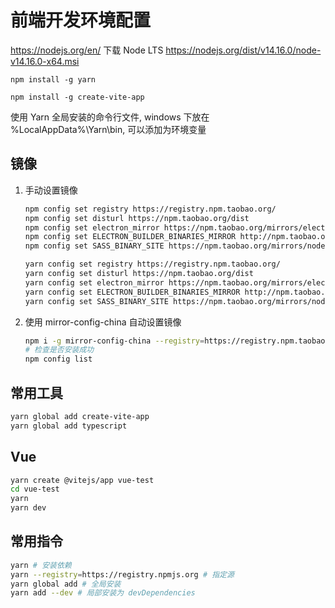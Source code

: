 # 前端开发环境配置

<https://nodejs.org/en/> 下载 Node LTS <https://nodejs.org/dist/v14.16.0/node-v14.16.0-x64.msi>

`npm install -g yarn`

`npm install -g create-vite-app`

使用 Yarn 全局安装的命令行文件, windows 下放在 %LocalAppData%\Yarn\bin, 可以添加为环境变量

## 镜像

1. 手动设置镜像

   ```sh
   npm config set registry https://registry.npm.taobao.org/
   npm config set disturl https://npm.taobao.org/dist
   npm config set electron_mirror https://npm.taobao.org/mirrors/electron/
   npm config set ELECTRON_BUILDER_BINARIES_MIRROR http://npm.taobao.org/mirrors/electron-builder-binaries/
   npm config set SASS_BINARY_SITE https://npm.taobao.org/mirrors/node-sass/
   ```

   ```sh
   yarn config set registry https://registry.npm.taobao.org/
   yarn config set disturl https://npm.taobao.org/dist
   yarn config set electron_mirror https://npm.taobao.org/mirrors/electron/
   yarn config set ELECTRON_BUILDER_BINARIES_MIRROR http://npm.taobao.org/mirrors/electron-builder-binaries/
   yarn config set SASS_BINARY_SITE https://npm.taobao.org/mirrors/node-sass/
   ```

2. 使用 mirror-config-china 自动设置镜像

   ```sh
   npm i -g mirror-config-china --registry=https://registry.npm.taobao.org
   # 检查是否安装成功
   npm config list
   ```

## 常用工具

```sh
yarn global add create-vite-app
yarn global add typescript
```

## Vue

```bash
yarn create @vitejs/app vue-test
cd vue-test
yarn
yarn dev
```

## 常用指令

```sh
yarn # 安装依赖
yarn --registry=https://registry.npmjs.org # 指定源
yarn global add # 全局安装
yarn add --dev # 局部安装为 devDependencies
```

